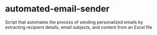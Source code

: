 # automated-email-sender
 Script that automates the process of sending personalized emails by extracting recipient details, email subjects, and content from an Excel file
